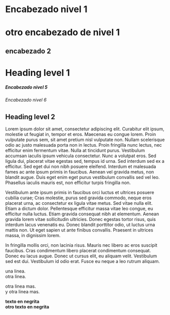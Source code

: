 # Encabezado nivel 1

otro encabezado de nivel 1
==========================
encabezado 2
------------

<h1>Heading level 1</h1>


##### Encabezado nivel 5
###### Encabezado  nivel 6

<h2>Heading level 2</h2>

Lorem ipsum dolor sit amet, consectetur adipiscing elit. Curabitur elit ipsum, molestie ut feugiat in, tempor et eros. Maecenas eu congue lorem. Proin vulputate purus sem, sit amet pretium nisl vulputate non. Nullam scelerisque odio ac justo malesuada porta non in lectus. Proin fringilla nunc lectus, nec efficitur enim fermentum vitae. Nulla at tincidunt purus. Vestibulum accumsan iaculis ipsum vehicula consectetur. Nunc a volutpat eros. Sed ligula dui, placerat vitae egestas sed, tempus id urna. Sed interdum sed ex a efficitur. Sed eget dui non nibh posuere eleifend. Interdum et malesuada fames ac ante ipsum primis in faucibus. Aenean vel gravida metus, non blandit augue. Duis eget enim eget purus vestibulum convallis sed vel leo. Phasellus iaculis mauris est, non efficitur turpis fringilla non.

Vestibulum ante ipsum primis in faucibus orci luctus et ultrices posuere cubilia curae; Cras molestie, purus sed gravida commodo, neque eros placerat urna, ac consectetur ex ligula vitae metus. Sed vitae nulla elit. Etiam a dictum dolor. Pellentesque efficitur massa vitae leo congue, eu efficitur nulla luctus. Etiam gravida consequat nibh at elementum. Aenean gravida lorem vitae sollicitudin ultricies. Donec egestas tortor risus, quis interdum lacus venenatis eu. Donec blandit porttitor odio, ut luctus urna mattis non. Ut eget sapien ut ante finibus convallis. Praesent in ultrices massa, in dignissim lorem.

In fringilla mollis orci, non lacinia risus. Mauris nec libero ac eros suscipit faucibus. Cras condimentum libero placerat condimentum consequat. Donec eu lacus augue. Donec ut cursus elit, eu aliquam velit. Vestibulum sed est dui. Vestibulum id odio erat. Fusce eu neque a leo rutrum aliquam.

una linea.  
otra linea.

otra linea mas. <br>
y otra linea mas.

**texto en negrita**  
__otro texto en negrita__
